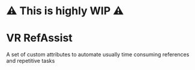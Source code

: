 # ⚠ This is highly WIP ⚠

# VR RefAssist
 A set of custom attributes to automate usually time consuming references and repetitive tasks
